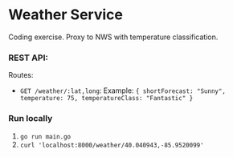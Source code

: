 # Weather Service

Coding exercise. Proxy to NWS with temperature classification.

### REST API: 

Routes:

* `GET /weather/:lat,long`: Example:  `{ shortForecast: "Sunny", temperature: 75, temperatureClass: "Fantastic" }`

### Run locally

1. `go run main.go`
2. `curl 'localhost:8000/weather/40.040943,-85.9520099'`